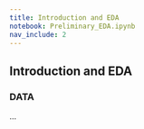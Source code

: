 ```yaml
---
title: Introduction and EDA
notebook: Preliminary_EDA.ipynb
nav_include: 2
---
```


## Introduction and EDA

  
###  DATA

...




